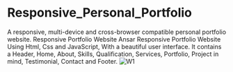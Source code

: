 # Responsive_Personal_Portfolio
A responsive, multi-device and cross-browser compatible personal portfolio website.
Responsive Portfolio Website Ansar
Responsive Portfolio Website Using Html, Css and JavaScript, With a beautiful user interface. It contains a Header, Home, About, Skills, Qualification, Services, Portfolio, Project in mind, Testimonial, Contact and Footer.
![W1](https://user-images.githubusercontent.com/78149480/138155870-7d658507-8f27-41fc-afd6-164c84963cb7.png)
